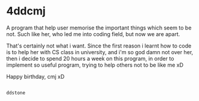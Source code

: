 # 4ddcmj
A program that help user memorise the important things which seem to be not. Such like her, who led me into coding field, but now we are apart.

That's certainly not what i want. Since the first reason i learnt how to code is to help her with CS class in university, and i'm so god damn not over her, then i decide to spend 20 hours a week on this program, in order to implement so useful program, trying to help others not to be like me xD

Happy birthday, cmj xD

                                                                                                ddstone

